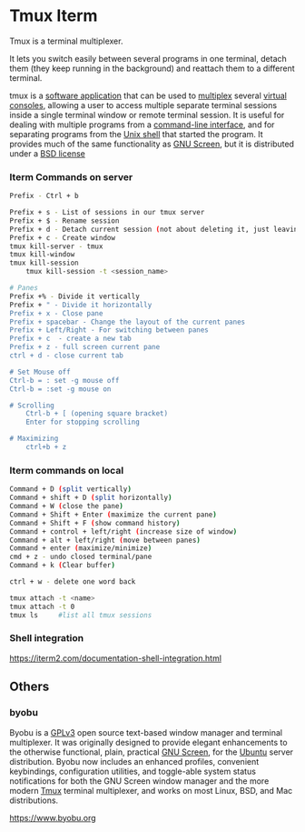 # Tmux Iterm

Tmux is a terminal multiplexer.

It lets you switch easily between several programs in one terminal, detach them (they keep running in the background) and reattach them to a different terminal.

tmux is a [software application](https://en.wikipedia.org/wiki/Software_application) that can be used to [multiplex](https://en.wikipedia.org/wiki/Terminal_multiplexer) several [virtual consoles](https://en.wikipedia.org/wiki/Virtual_console), allowing a user to access multiple separate terminal sessions inside a single terminal window or remote terminal session. It is useful for dealing with multiple programs from a [command-line interface](https://en.wikipedia.org/wiki/Command-line_interface), and for separating programs from the [Unix shell](https://en.wikipedia.org/wiki/Unix_shell) that started the program. It provides much of the same functionality as [GNU Screen](https://en.wikipedia.org/wiki/GNU_Screen), but it is distributed under a [BSD license](https://en.wikipedia.org/wiki/BSD_license)

### Iterm Commands on server

```bash
Prefix - Ctrl + b

Prefix + s - List of sessions in our tmux server
Prefix + $ - Rename session
Prefix + d - Detach current session (not about deleting it, just leaving it in the background). We go to the terminal and it will show us a message similar to [detached (from session mySession)].
Prefix + c - Create window
tmux kill-server - tmux
tmux kill-window
tmux kill-session
    tmux kill-session -t <session_name>

# Panes
Prefix +% - Divide it vertically
Prefix + " - Divide it horizontally
Prefix + x - Close pane
Prefix + spacebar - Change the layout of the current panes
Prefix + Left/Right - For switching between panes
Prefix + c  - create a new tab
Prefix + z - full screen current pane
ctrl + d - close current tab

# Set Mouse off
Ctrl-b = : set -g mouse off
Ctrl-b = :set -g mouse on

# Scrolling
    Ctrl-b + [ (opening square bracket)
    Enter for stopping scrolling

# Maximizing
    ctrl+b + z
```

### Iterm commands on local

```bash
Command + D (split vertically)
Command + shift + D (split horizontally)
Command + W (close the pane)
Command + Shift + Enter (maximize the current pane)
Command + Shift + F (show command history)
Command + control + left/right (increase size of window)
Command + alt + left/right (move between panes)
Command + enter (maximize/minimize)
cmd + z - undo closed terminal/pane
Command + k (Clear buffer)

ctrl + w - delete one word back

tmux attach -t <name>
tmux attach -t 0
tmux ls     #list all tmux sessions
```

### Shell integration

https://iterm2.com/documentation-shell-integration.html

## Others

### byobu

Byobu is a [GPLv3](http://www.google.com/url?q=http%3A%2F%2Fwww.gnu.org%2Flicenses%2Fgpl-3.0.txt&sa=D&sntz=1&usg=AFQjCNGtxPHRl3Ss1GlWgGTuANClXqyvWw) open source text-based window manager and terminal multiplexer. It was originally designed to provide elegant enhancements to the otherwise functional, plain, practical [GNU Screen](http://www.google.com/url?q=http%3A%2F%2Fwww.gnu.org%2Fsoftware%2Fscreen%2F&sa=D&sntz=1&usg=AFQjCNF9f6NJD8H_5mupvdrrTmFMeeFThA), for the [Ubuntu](http://www.google.com/url?q=http%3A%2F%2Fwww.ubuntu.com%2F&sa=D&sntz=1&usg=AFQjCNHHTmFHYKsnZbVKD3XP7-6c8QSVtg) server distribution. Byobu now includes an enhanced profiles, convenient keybindings, configuration utilities, and toggle-able system status notifications for both the GNU Screen window manager and the more modern [Tmux](https://www.google.com/url?q=https%3A%2F%2Fgithub.com%2Ftmux%2Ftmux&sa=D&sntz=1&usg=AFQjCNH7yW6_x1Pj0Af4b-QzktPYakb9Ug) terminal multiplexer, and works on most Linux, BSD, and Mac distributions.

https://www.byobu.org
